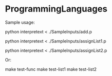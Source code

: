 ProgrammingLanguages
====================

Sample usage: 

python interpretext < ./SampleInputs/add.p

python interpretext < ./SampleInputs/assignList1.p

python interpretext < ./SampleInputs/assignList2.p

Or:

make test-func
make test-list1
make test-list2

